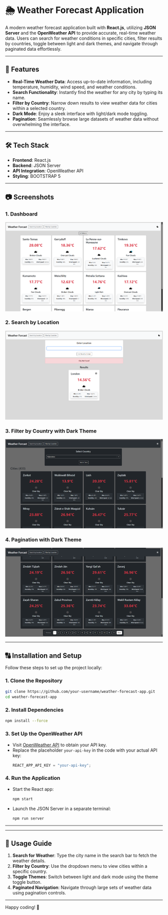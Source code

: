 # 🌦️ Weather Forecast Application

A modern weather forecast application built with **React.js**, utilizing **JSON Server** and the **OpenWeather API** to provide accurate, real-time weather data. Users can search for weather conditions in specific cities, filter results by countries, toggle between light and dark themes, and navigate through paginated data effortlessly.

---

## 🚀 Features

- **Real-Time Weather Data**: Access up-to-date information, including temperature, humidity, wind speed, and weather conditions.
- **Search Functionality**: Instantly find the weather for any city by typing its name.
- **Filter by Country**: Narrow down results to view weather data for cities within a selected country.
- **Dark Mode**: Enjoy a sleek interface with light/dark mode toggling.
- **Pagination**: Seamlessly browse large datasets of weather data without overwhelming the interface.

---

## 🛠️ Tech Stack

- **Frontend**: React.js
- **Backend**: JSON Server
- **API Integration**: OpenWeather API
- **Styling**: BOOTSTRAP 5

---

## 📷 Screenshots

### 1. Dashboard
![Dashboard](./screenshots/dashboard.png)

### 2. Search by Location
![Search](./screenshots/search.png)

### 3. Filter by Country with Dark Theme
![Filter](./screenshots/fliter.png)

### 4. Pagination with Dark Theme
![Pagination](./screenshots/pagination.png)

---

## 🔠 Installation and Setup

Follow these steps to set up the project locally:

### 1. Clone the Repository
```bash
git clone https://github.com/your-username/weather-forecast-app.git
cd weather-forecast-app
```

### 2. Install Dependencies
```bash
npm install --force
```

### 3. Set Up the OpenWeather API
- Visit [OpenWeather API](https://openweathermap.org/api) to obtain your API key.
- Replace the placeholder `your-api-key` in the code with your actual API key:
  ```javascript
  REACT_APP_API_KEY = "your-api-key";
  ```

### 4. Run the Application
- Start the React app:
  ```bash
  npm start
  ```
- Launch the JSON Server in a separate terminal:
  ```bash
  npm run server
  ```

---

---

## 📙 Usage Guide

1. **Search for Weather**: Type the city name in the search bar to fetch the weather details.
2. **Filter by Country**: Use the dropdown menu to view cities within a specific country.
3. **Toggle Themes**: Switch between light and dark mode using the theme toggle button.
4. **Paginated Navigation**: Navigate through large sets of weather data using pagination controls.

---


Happy coding! 🌟
